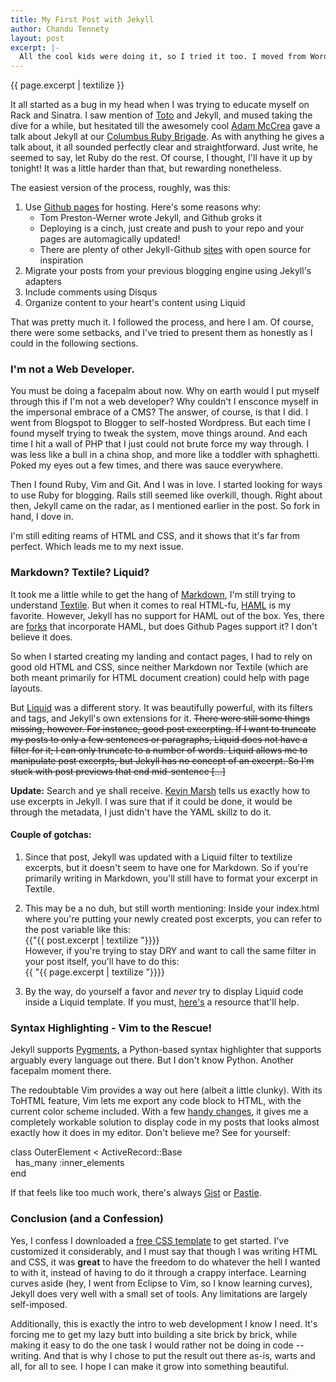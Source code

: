 ```yaml
---
title: My First Post with Jekyll
author: Chandu Tennety
layout: post
excerpt: |-
  All the cool kids were doing it, so I tried it too. I moved from Wordpress to "Jekyll":http://jekyllrb.com. It sounded so perfect: no cluttered UI, no databases to maintain, "Git":http://git-scm.com for version control, and my trusty "text editor":http://www.vim.org to write posts with. What could _possibly_ go wrong? And since you are reading this, I was successful. Eventually.
---
```


<div class="excerpt">
{{ page.excerpt | textilize }}
</div>

It all started as a bug in my head when I was trying to educate myself on Rack and Sinatra. I saw mention of [Toto](http://cloudhead.io/toto) and Jekyll, and mused taking the dive for a while, but hesitated till the awesomely cool [Adam McCrea](http://adamlogic.com) gave a talk about Jekyll at our [Columbus Ruby Brigade](http://columbusrb.com). As with anything he gives a talk about, it all sounded perfectly clear and straightforward. Just write, he seemed to say, let Ruby do the rest. Of course, I thought, I'll have it up by tonight! It was a little harder than that, but rewarding nonetheless.

The easiest version of the process, roughly, was this:

  1. Use [Github pages](http://pages.github.com) for hosting. Here's some reasons why:
      * Tom Preston-Werner wrote Jekyll, and Github groks it
      * Deploying is a cinch, just create and push to your repo and your pages are automagically updated!
      * There are plenty of other Jekyll-Github [sites](http://github.com/mojombo/jekyll/wiki/Sites) with open source for inspiration
  1. Migrate your posts from your previous blogging engine using Jekyll's adapters
  1. Include comments using Disqus 
  1. Organize content to your heart's content using Liquid

That was pretty much it. I followed the process, and here I am. Of course, there were some setbacks, and I've tried to present them as honestly as I could in the following sections.

### I'm not a Web Developer.

You must be doing a facepalm about now. Why on earth would I put myself through this if I'm not a web developer? Why couldn't I ensconce myself in the impersonal embrace of a CMS? The answer, of course, is that I did. I went from Blogspot to Blogger to self-hosted Wordpress. But each time I found myself trying to tweak the system, move things around. And each time I hit a wall of PHP that I just could not brute force my way through. I was less like a bull in a china shop, and more like a toddler with sphaghetti. Poked my eyes out a few times, and there was sauce everywhere.

Then I found Ruby, Vim and Git. And I was in love. I started looking for ways to use Ruby for blogging. Rails still seemed like overkill, though. Right about then, Jekyll came on the radar, as I mentioned earlier in the post. So fork in hand, I dove in.

I'm still editing reams of HTML and CSS, and it shows that it's far from perfect. Which leads me to my next issue.

### Markdown? Textile? Liquid?

It took me a little while to get the hang of [Markdown](http://daringfireball.net/projects/markdown/), I'm still trying to understand [Textile](http://www.textism.com/tools/textile/). But when it comes to real HTML-fu, [HAML](http://haml-lang.com/) is my favorite. However, Jekyll has no support for HAML out of the box. Yes, there are [forks](https://github.com/henrik/jekyll) that incorporate HAML, but does Github Pages support it? I don't believe it does. 

So when I started creating my landing and contact pages, I had to rely on good old HTML and CSS, since neither Markdown nor Textile (which are both meant primarily for HTML document creation) could help with page layouts.

But [Liquid](http://www.liquidmarkup.org/) was a different story. It was beautifully powerful, with its filters and tags, and Jekyll's own extensions for it. <strike>There were still some things missing, however. For instance, good post excerpting. If I want to truncate my posts to only a few sentences or paragraphs, Liquid does not have a filter for it; I can only truncate to a number of words. Liquid allows me to manipulate post excerpts, but Jekyll has no concept of an excerpt. So I'm stuck with post previews that end mid-sentence [...]</strike> 

**Update:** Search and ye shall receive. [Kevin Marsh](http://kevinmarsh.com/articles/2009/02/12/jekyll.html) tells us exactly how to use excerpts in Jekyll. I was sure that if it could be done, it would be through the metadata, I just didn't have the YAML skillz to do it. 

#### Couple of gotchas: 

  1. Since that post, Jekyll was updated with a Liquid filter to textilize excerpts, but it doesn't seem to have one for Markdown. So if you're primarily writing in Markdown, you'll still have to format your excerpt in Textile.
  1. This may be a no duh, but still worth mentioning: Inside your index.html where you're putting your newly created post excerpts, you can refer to the post variable like this: <br /><span class="vim_block">{{"{{ post.excerpt | textilize "}}}}</span><br /> However, if you're trying to stay DRY and want to call the same filter in your post itself, you'll have to do this: <br /><span class="vim_block">{{ "{{ page.excerpt | textilize "}}}}</span>

  1. By the way, do yourself a favor and _never_ try to display Liquid code inside a Liquid template. If you must, [here's](http://tesoriere.com/2010/08/25/liquid-code-in-a-liquid-template-with-jekyll/) a resource that'll help.

### Syntax Highlighting - Vim to the Rescue!

Jekyll supports [Pygments](http://pygments.org/), a Python-based syntax highlighter that supports arguably every language out there. But I don't know Python. Another facepalm moment there.

The redoubtable Vim provides a way out here (albeit a little clunky). With its ToHTML feature, Vim lets me export any code block to HTML, with the current color scheme included. With a few [handy changes](http://techspeak.plainlystated.com/2009/08/vim-tohtml-customization.html), it gives me a completely workable solution to display code in my posts that looks almost exactly how it does in my editor. Don't believe me? See for yourself:

<div class="vim_block"><span class="PreProc">class</span>&nbsp;<span class="Type">OuterElement</span>&nbsp;&lt; <span class="Type">ActiveRecord</span>::<span class="Type">Base</span><br />
&nbsp;&nbsp;<span class="Constant">has_many</span>&nbsp;<span class="Constant">:inner_elements</span><br />
<span class="PreProc">end</span><br />
</div>

If that feels like too much work, there's always [Gist](http://gist.github.com) or [Pastie](http://pastie.org).

### Conclusion (and a Confession)

Yes, I confess I downloaded a [free CSS template](http://www.freecsstemplates.org/preview/perfectblemish/) to get started. I've customized it considerably, and I must say that though I was writing HTML and CSS, it was **great** to have the freedom to do whatever the hell I wanted to with it, instead of having to do it through a crappy interface. Learning curves aside (hey, I went from Eclipse to Vim, so I know learning curves), Jekyll does very well with a small set of tools. Any limitations are largely self-imposed.

Additionally, this is exactly the intro to web development I know I need. It's forcing me to get my lazy butt into building a site brick by brick, while making it easy to do the one task I would rather not be doing in code -- writing. And that is why I chose to put the result out there as-is, warts and all, for all to see. I hope I can make it grow into something beautiful. 
